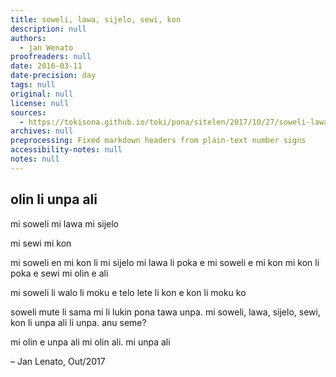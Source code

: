 ```yaml
---
title: soweli, lawa, sijelo, sewi, kon
description: null
authors:
  - jan Wenato
proofreaders: null
date: 2016-03-11
date-precision: day
tags: null
original: null
license: null
sources:
  - https://tokisona.github.io/toki/pona/sitelen/2017/10/27/soweli-lawa-sijelo.html
archives: null
preprocessing: Fixed markdown headers from plain-text number signs
accessibility-notes: null
notes: null
---
```


## olin li unpa ali

mi soweli mi lawa mi sijelo

mi sewi mi kon

mi soweli en mi kon li mi sijelo mi lawa li poka e mi soweli e mi kon mi kon li poka e sewi mi olin e ali

mi soweli li walo li moku e telo lete li kon e kon li moku ko

soweli mute li sama mi li lukin pona tawa unpa. mi soweli, lawa, sijelo, sewi, kon li unpa ali li unpa. anu seme?

mi olin e unpa ali mi olin ali. mi unpa ali

– Jan Lenato, Out/2017
